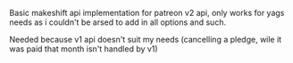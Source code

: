 Basic makeshift api implementation for patreon v2 api, only works for yags needs as i couldn't be arsed to add in all options and such.

Needed because v1 api doesn't suit my needs (cancelling a pledge, wile it was paid that month isn't handled by v1)